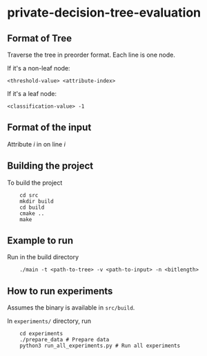 # private-decision-tree-evaluation


## Format of Tree
Traverse the tree in preorder format. Each line is one node.

If it's a non-leaf node:
```
<threshold-value> <attribute-index>
```

If it's a leaf node:
```
<classification-value> -1
```

## Format of the input
Attribute $i$ in on line $i$

## Building the project
To build the project
```
    cd src
    mkdir build
    cd build
    cmake ..
    make
```

## Example to run

Run in the build directory
```
    ./main -t <path-to-tree> -v <path-to-input> -n <bitlength>
```

## How to run experiments
Assumes the binary is available in ```src/build```.

In ```experiments/``` directory, run
```
    cd experiments
    ./prepare_data # Prepare data
    python3 run_all_experiments.py # Run all experiments
```